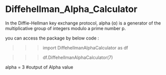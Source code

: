 # Diffehellman_Alpha_Calculator
In the Diffie-Hellman key exchange protocol, alpha (α) is a generator of the multiplicative group of integers modulo a prime number p.

you can access the package by below code :

>>> import DiffehellmanAlphaCalculator as df


>>> df.DiffehellmanAlphaCalculator(7)


alpha = 3                                                                  #output of  Alpha value

